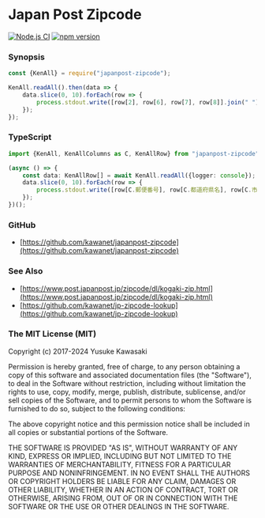 # Japan Post Zipcode

[![Node.js CI](https://github.com/kawanet/japanpost-zipcode/workflows/Node.js%20CI/badge.svg?branch=main)](https://github.com/kawanet/japanpost-zipcode/actions/)
[![npm version](https://badge.fury.io/js/japanpost-zipcode.svg)](https://badge.fury.io/js/japanpost-zipcode)

### Synopsis

```js
const {KenAll} = require("japanpost-zipcode");

KenAll.readAll().then(data => {
    data.slice(0, 10).forEach(row => {
        process.stdout.write([row[2], row[6], row[7], row[8]].join(" ") + "\n");
    });
});
```

### TypeScript

```typescript
import {KenAll, KenAllColumns as C, KenAllRow} from "japanpost-zipcode";

(async () => {
    const data: KenAllRow[] = await KenAll.readAll({logger: console});
    data.slice(0, 10).forEach(row => {
        process.stdout.write([row[C.郵便番号], row[C.都道府県名], row[C.市区町村名], row[C.町域名]].join(" ") + "\n");
    });
})();
```

### GitHub

- [https://github.com/kawanet/japanpost-zipcode](https://github.com/kawanet/japanpost-zipcode)

### See Also

- [https://www.post.japanpost.jp/zipcode/dl/kogaki-zip.html](https://www.post.japanpost.jp/zipcode/dl/kogaki-zip.html)
- [https://github.com/kawanet/jp-zipcode-lookup](https://github.com/kawanet/jp-zipcode-lookup)

### The MIT License (MIT)

Copyright (c) 2017-2024 Yusuke Kawasaki

Permission is hereby granted, free of charge, to any person obtaining a copy
of this software and associated documentation files (the "Software"), to deal
in the Software without restriction, including without limitation the rights
to use, copy, modify, merge, publish, distribute, sublicense, and/or sell
copies of the Software, and to permit persons to whom the Software is
furnished to do so, subject to the following conditions:

The above copyright notice and this permission notice shall be included in all
copies or substantial portions of the Software.

THE SOFTWARE IS PROVIDED "AS IS", WITHOUT WARRANTY OF ANY KIND, EXPRESS OR
IMPLIED, INCLUDING BUT NOT LIMITED TO THE WARRANTIES OF MERCHANTABILITY,
FITNESS FOR A PARTICULAR PURPOSE AND NONINFRINGEMENT. IN NO EVENT SHALL THE
AUTHORS OR COPYRIGHT HOLDERS BE LIABLE FOR ANY CLAIM, DAMAGES OR OTHER
LIABILITY, WHETHER IN AN ACTION OF CONTRACT, TORT OR OTHERWISE, ARISING FROM,
OUT OF OR IN CONNECTION WITH THE SOFTWARE OR THE USE OR OTHER DEALINGS IN THE
SOFTWARE.
